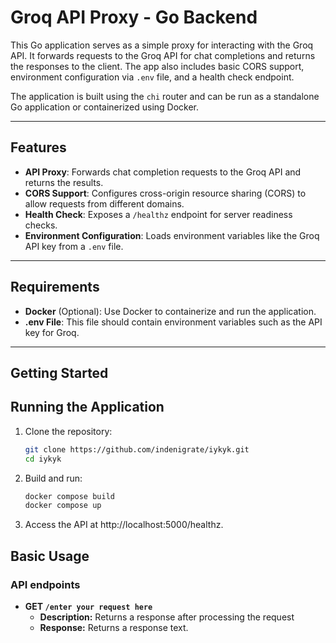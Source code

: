 # Groq API Proxy - Go Backend

This Go application serves as a simple proxy for interacting with the Groq API. It forwards requests to the Groq API for chat completions and returns the responses to the client. The app also includes basic CORS support, environment configuration via `.env` file, and a health check endpoint.

The application is built using the `chi` router and can be run as a standalone Go application or containerized using Docker.

---

## Features

- **API Proxy**: Forwards chat completion requests to the Groq API and returns the results.
- **CORS Support**: Configures cross-origin resource sharing (CORS) to allow requests from different domains.
- **Health Check**: Exposes a `/healthz` endpoint for server readiness checks.
- **Environment Configuration**: Loads environment variables like the Groq API key from a `.env` file.

---

## Requirements

- **Docker** (Optional): Use Docker to containerize and run the application.
- **.env File**: This file should contain environment variables such as the API key for Groq.

---

## Getting Started

## Running the Application

1. Clone the repository:

   ```bash
   git clone https://github.com/indenigrate/iykyk.git
   cd iykyk
2. Build and run:

   ```bash
   docker compose build
   docker compose up

3. Access the API at http://localhost:5000/healthz.

## Basic Usage
### API endpoints
- **GET `/enter your request here`**
  - **Description:** Returns a response after processing the request
  - **Response:** Returns a response text.

